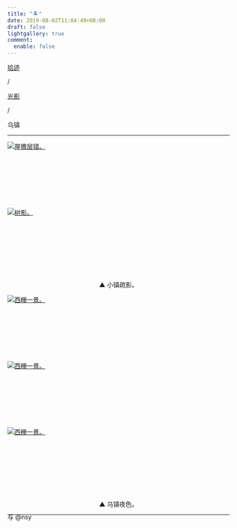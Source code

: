 ```yaml
---
title: "🏝️"
date: 2019-08-02T11:04:49+08:00
draft: false
lightgallery: true
comment:
  enable: false
---
```


<div class="nav-tab">
  <a href="../../../cages"><p class="not">拾迹</p></a><p class="not">/</p>
  <a href="../"><p class="not">光影</p></a>
  <p class="now">/</p><p class="now">乌镇</p>
</div>

---

<div class="group-picture">
  <div class="group-picture-cover">
    <a class="lightgallery" href="https://pic.imgdb.cn/item/654e2ecdc458853aef8d485b.webp" title="屋檐层错。" data-thumbnail="https://pic.imgdb.cn/item/654e2ecdc458853aef8d485b.webp">
    <img loading="lazy" src="https://pic.imgdb.cn/item/654e2ecdc458853aef8d485b.webp" sizes="auto" alt="屋檐层错。"></a>
  </div>
  <div class="group-picture-cover">
    <a class="lightgallery" href="https://pic.imgdb.cn/item/654e2ed4c458853aef8d67e8.webp" title="树影。" data-thumbnail="https://pic.imgdb.cn/item/654e2ed4c458853aef8d67e8.webp">
    <img loading="lazy" src="https://pic.imgdb.cn/item/654e2ed4c458853aef8d67e8.webp" sizes="auto" alt="树影。"></a>
  </div>
</div>

<p class="img-desc" style="text-align: center">▲ 小镇疏影。</p>

<div class="group-picture">
  <div class="group3-picture-cover">
    <a class="lightgallery" href="https://pic.imgdb.cn/item/654e2ed8c458853aef8d78ab.webp" title="西栅一景。" data-thumbnail="https://pic.imgdb.cn/item/654e2ed8c458853aef8d78ab.webp">
    <img loading="lazy" src="https://pic.imgdb.cn/item/654e2ed8c458853aef8d78ab.webp" sizes="auto" alt="西栅一景。"></a>
  </div>
  <div class="group3-picture-cover">
    <a class="lightgallery" href="https://pic.imgdb.cn/item/654e2edcc458853aef8d8afe.webp" title="西栅一景。" data-thumbnail="https://pic.imgdb.cn/item/654e2edcc458853aef8d8afe.webp">
    <img loading="lazy" src="https://pic.imgdb.cn/item/654e2edcc458853aef8d8afe.webp" sizes="auto" alt="西栅一景。"></a>
  </div>
  <div class="group3-picture-cover">
    <a class="lightgallery" href="https://pic.imgdb.cn/item/654e2ee5c458853aef8dad19.webp" title="西栅一景。" data-thumbnail="https://pic.imgdb.cn/item/654e2ee5c458853aef8dad19.webp">
    <img loading="lazy" src="https://pic.imgdb.cn/item/654e2ee5c458853aef8dad19.webp" sizes="auto" alt="西栅一景。"></a>
  </div>
</div>

<p class="img-desc" style="text-align: center">▲ 乌镇夜色。</p>

---

<p class="img-desc" style="text-align: left; margin-top: -20px;">与 @nsy</p>